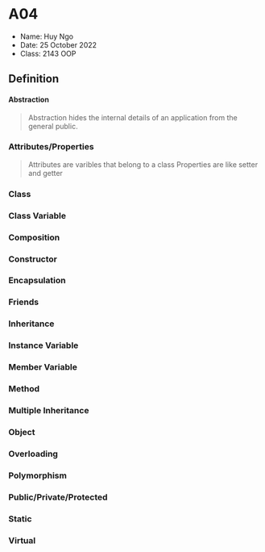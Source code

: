 # A04

- Name: Huy Ngo
- Date: 25 October 2022
- Class: 2143 OOP

## Definition

#### Abstraction

>Abstraction hides the internal details of an application from the general public.

### Attributes/Properties

>Attributes are varibles that belong to a class
>Properties are like setter and getter

### Class

>

### Class Variable

>

### Composition

>

### Constructor

>

### Encapsulation

>

### Friends

>

### Inheritance

>

### Instance Variable

>

### Member Variable

>

### Method

>

### Multiple Inheritance

>

### Object

>

### Overloading

>

### Polymorphism

>

### Public/Private/Protected

>

### Static

>

### Virtual

>
